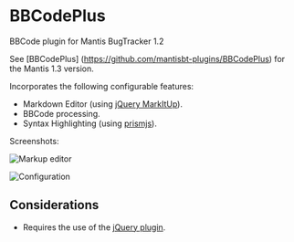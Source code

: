 BBCodePlus
=============
BBCode plugin for Mantis BugTracker 1.2

See [BBCodePlus] (https://github.com/mantisbt-plugins/BBCodePlus) for the Mantis 1.3 version.

Incorporates the following configurable features:

* Markdown Editor (using [jQuery MarkItUp](http://markitup.jaysalvat.com/home/)).
* BBCode processing.
* Syntax Highlighting (using [prismjs](http://prismjs.com/)).

Screenshots:

![Markup editor](https://raw.githubusercontent.com/mantisbt-plugins/BBCodePlus/master/Screen1.png)

![Configuration](https://raw.githubusercontent.com/mantisbt-plugins/BBCodePlus/master/Screen2.png)

Considerations
-------------------------
* Requires the use of the [jQuery plugin](https://github.com/mantisbt-plugins/jquery).

